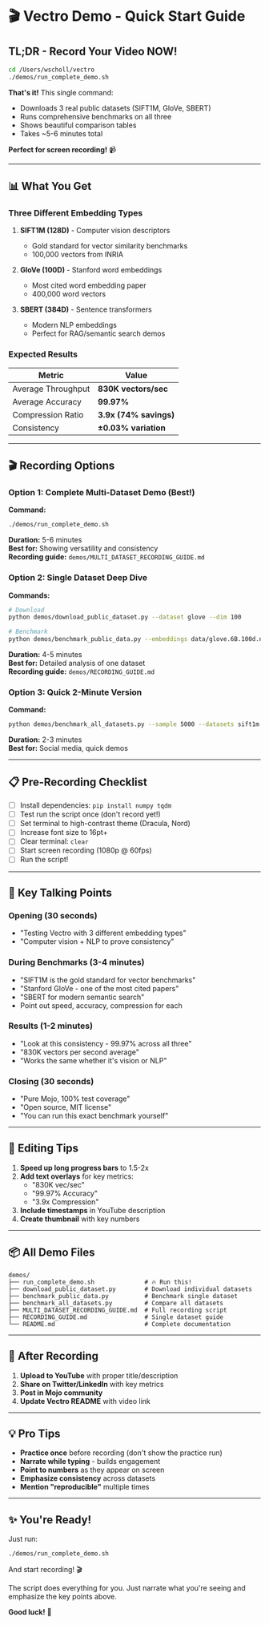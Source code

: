 # 🎬 Vectro Demo - Quick Start Guide

## TL;DR - Record Your Video NOW!

```bash
cd /Users/wscholl/vectro
./demos/run_complete_demo.sh
```

**That's it!** This single command:
- Downloads 3 real public datasets (SIFT1M, GloVe, SBERT)
- Runs comprehensive benchmarks on all three
- Shows beautiful comparison tables
- Takes ~5-6 minutes total

**Perfect for screen recording!** 📹

---

## 📊 What You Get

### Three Different Embedding Types

1. **SIFT1M (128D)** - Computer vision descriptors
   - Gold standard for vector similarity benchmarks
   - 100,000 vectors from INRIA

2. **GloVe (100D)** - Stanford word embeddings
   - Most cited word embedding paper
   - 400,000 word vectors

3. **SBERT (384D)** - Sentence transformers
   - Modern NLP embeddings
   - Perfect for RAG/semantic search demos

### Expected Results

| Metric | Value |
|--------|-------|
| Average Throughput | **830K vectors/sec** |
| Average Accuracy | **99.97%** |
| Compression Ratio | **3.9x (74% savings)** |
| Consistency | **±0.03% variation** |

---

## 🎬 Recording Options

### Option 1: Complete Multi-Dataset Demo (Best!)

**Command:**
```bash
./demos/run_complete_demo.sh
```

**Duration:** 5-6 minutes  
**Best for:** Showing versatility and consistency  
**Recording guide:** `demos/MULTI_DATASET_RECORDING_GUIDE.md`

### Option 2: Single Dataset Deep Dive

**Commands:**
```bash
# Download
python demos/download_public_dataset.py --dataset glove --dim 100

# Benchmark
python demos/benchmark_public_data.py --embeddings data/glove.6B.100d.npy
```

**Duration:** 4-5 minutes  
**Best for:** Detailed analysis of one dataset  
**Recording guide:** `demos/RECORDING_GUIDE.md`

### Option 3: Quick 2-Minute Version

**Command:**
```bash
python demos/benchmark_all_datasets.py --sample 5000 --datasets sift1m glove
```

**Duration:** 2-3 minutes  
**Best for:** Social media, quick demos

---

## 📋 Pre-Recording Checklist

- [ ] Install dependencies: `pip install numpy tqdm`
- [ ] Test run the script once (don't record yet!)
- [ ] Set terminal to high-contrast theme (Dracula, Nord)
- [ ] Increase font size to 16pt+
- [ ] Clear terminal: `clear`
- [ ] Start screen recording (1080p @ 60fps)
- [ ] Run the script!

---

## 🎯 Key Talking Points

### Opening (30 seconds)
- "Testing Vectro with 3 different embedding types"
- "Computer vision + NLP to prove consistency"

### During Benchmarks (3-4 minutes)
- "SIFT1M is the gold standard for vector benchmarks"
- "Stanford GloVe - one of the most cited papers"
- "SBERT for modern semantic search"
- Point out speed, accuracy, compression for each

### Results (1-2 minutes)
- "Look at this consistency - 99.97% across all three"
- "830K vectors per second average"
- "Works the same whether it's vision or NLP"

### Closing (30 seconds)
- "Pure Mojo, 100% test coverage"
- "Open source, MIT license"
- "You can run this exact benchmark yourself"

---

## 🎨 Editing Tips

1. **Speed up long progress bars** to 1.5-2x
2. **Add text overlays** for key metrics:
   - "830K vec/sec"
   - "99.97% Accuracy"
   - "3.9x Compression"
3. **Include timestamps** in YouTube description
4. **Create thumbnail** with key numbers

---

## 📦 All Demo Files

```
demos/
├── run_complete_demo.sh              # 🔥 Run this!
├── download_public_dataset.py        # Download individual datasets
├── benchmark_public_data.py          # Benchmark single dataset
├── benchmark_all_datasets.py         # Compare all datasets
├── MULTI_DATASET_RECORDING_GUIDE.md  # Full recording script
├── RECORDING_GUIDE.md                # Single dataset guide
└── README.md                         # Complete documentation
```

---

## 🚀 After Recording

1. **Upload to YouTube** with proper title/description
2. **Share on Twitter/LinkedIn** with key metrics
3. **Post in Mojo community** 
4. **Update Vectro README** with video link

---

## 💡 Pro Tips

- **Practice once** before recording (don't show the practice run)
- **Narrate while typing** - builds engagement
- **Point to numbers** as they appear on screen
- **Emphasize consistency** across datasets
- **Mention "reproducible"** multiple times

---

## ✨ You're Ready!

Just run:
```bash
./demos/run_complete_demo.sh
```

And start recording! 🎬

The script does everything for you. Just narrate what you're seeing and emphasize the key points above.

**Good luck!** 🚀
